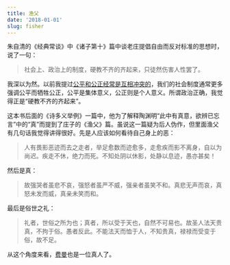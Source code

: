 ```yaml
---
title: 渔父
date: '2018-01-01'
slug: fisher
---
```


朱自清的《经典常谈》中《诸子第十》篇中谈老庄提倡自由而反对标准的思想时，说了一句：

> 社会上、政治上的制度，硬教不齐的齐起来，只徒然伤害人性罢了。

我深以为然。以前我提过[公平和公正经常是互相冲突的](/cn/2015/11/peer-review/)，我们的社会制度通常更多强调公平而牺牲公正，公平是集体意义，公正则是个人意义。所谓政治正确，我觉得正是“硬教不齐的齐起来”。

这本书后面的《诗多义举例》一篇中，他为了解释陶渊明“此中有真意，欲辨已忘言”中的“真”而提到了庄子的《渔父》篇。虽说这一篇疑为后人伪作，但里面渔父有几句话我觉得讲得很好。先是人应该如何看待自己身上的恶：

> 人有畏影恶迹而去之走者，举足愈数而迹愈多，走愈疾而影不离身，自以为尚迟。疾走不休，绝力而死。不知处阴以休影，处静以息迹，愚亦甚矣！

然后是真：

> 故强哭者虽悲不哀，强怒者虽严不威，强亲者虽笑不和。真悲无声而哀，真怒未发而威，真亲未笑而和。

最后是俗世之礼：

> 礼者，世俗之所为也；真者，所以受于天也，自然不可易也。故圣人法天贵真，不拘于俗。愚者反此。不能法天而恤于人，不知贵真，禄禄而受变于俗，故不足。

从这个角度来看，[费曼](/cn/2017/12/feynman-sharingan/)也是一位真人了。
